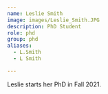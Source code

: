 ```yaml
---
name: Leslie Smith
image: images/Leslie_Smith.JPG
description: PhD Student
role: phd
group: phd
aliases:
  - L.Smith
  - L Smith

---
```


Leslie starts her PhD in Fall 2021.
